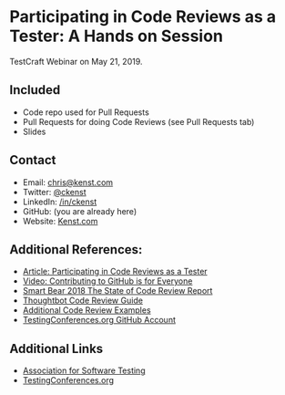 # Participating in Code Reviews as a Tester: A Hands on Session

TestCraft Webinar on May 21, 2019.

## Included

- Code repo used for Pull Requests
- Pull Requests for doing Code Reviews (see Pull Requests tab)
- Slides

## Contact

- Email: chris@kenst.com
- Twitter: [@ckenst](https://twitter.com/ckenst)
- LinkedIn: [/in/ckenst](https://www.linkedin.com/in/ckenst/)
- GitHub: (you are already here)
- Website: [Kenst.com](https://www.kenst.com/)

## Additional References:

- [Article: Participating in Code Reviews as a Tester](https://www.stickyminds.com/article/participating-code-reviews-tester)
- [Video: Contributing to GitHub is for Everyone](https://www.youtube.com/watch?v=4QgOePWU5no)
- [Smart Bear 2018 The State of Code Review Report](https://smartbear.com/SmartBear/media/ebooks/The-2018-State-Of-Code-Review-by-SmartBear.pdf)
- [Thoughtbot Code Review Guide](https://github.com/thoughtbot/guides/tree/master/code-review)
- [Additional Code Review Examples](https://github.com/testingrequired/talk-reading-pull-requests/pulls)
- [TestingConferences.org GitHub Account](https://github.com/TestingConferences/testingconferences.github.io/pulls)

## Additional Links

- [Association for Software Testing](https://www.associationforsoftwaretesting.org/)
- [TestingConferences.org](https://testingconferences.org/)
